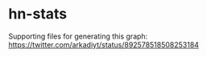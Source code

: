 # hn-stats

Supporting files for generating this graph: https://twitter.com/arkadiyt/status/892578518508253184
